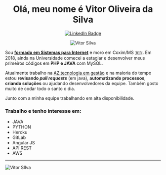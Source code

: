 <div id="badges" align="center">
 
<h1>Olá, meu nome é Vitor Oliveira da Silva</h1>
 
<a href="https://www.linkedin.com/in/vitor.developer/">
    <img src="https://img.shields.io/badge/LinkedIn-blue?style=for-the-badge&logo=linkedin&logoColor=white" alt="LinkedIn Badge"/>
</a>
 
![Vitor Silva](https://github-readme-stats.vercel.app/api?username=vit10load&hide=contribs&count_private=true&show_icons=true&theme=tokyonight)
 
</div>
 
Sou **[formado em Sistemas para Internet](https://github.com/vit10load/vit10load/files/9863356/diploma.pdf)** e moro em Coxim/MS :brazil:. Em 2018, ainda na Universidade comecei a estagiar e desenvolver meus primeiros códigos em **PHP e JAVA** com MySQL.
 
Atualmente trabalho na [AZ tecnologia em gestão](https://www.azi.com.br/) e na maioria do tempo estou **revisando *pull requests*** (em java), **automatizando processos**, **criando soluções** ou ajudando desenvolvedores da equipe. Também gosto muito de codar todo o santo o dia.
 
Junto com a minha equipe trabalhando em alta disponibilidade.
 
### Trabalho e tenho interesse em:
 
 - JAVA
 - PYTHON
 - Heroku
 - GitLab
 - Angular JS
 - API REST
 - AWS
 
---

![Vitor SIlva](https://komarev.com/ghpvc/?username=vit10load)
